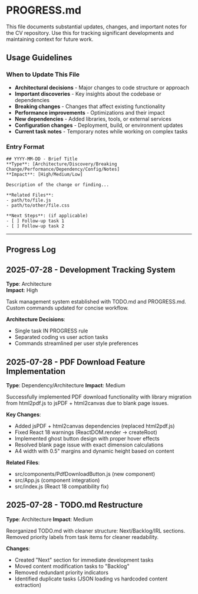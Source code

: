 # PROGRESS.md

This file documents substantial updates, changes, and important notes for the CV repository. Use this for tracking significant developments and maintaining context for future work.

## Usage Guidelines

### When to Update This File
- **Architectural decisions** - Major changes to code structure or approach
- **Important discoveries** - Key insights about the codebase or dependencies
- **Breaking changes** - Changes that affect existing functionality
- **Performance improvements** - Optimizations and their impact
- **New dependencies** - Added libraries, tools, or external services
- **Configuration changes** - Deployment, build, or environment updates
- **Current task notes** - Temporary notes while working on complex tasks

### Entry Format
```
## YYYY-MM-DD - Brief Title
**Type**: [Architecture/Discovery/Breaking Change/Performance/Dependency/Config/Notes]
**Impact**: [High/Medium/Low]

Description of the change or finding...

**Related Files**: 
- path/to/file.js
- path/to/other/file.css

**Next Steps**: (if applicable)
- [ ] Follow-up task 1
- [ ] Follow-up task 2
```

---

## Progress Log

## 2025-07-28 - Development Tracking System
**Type**: Architecture  
**Impact**: High

Task management system established with TODO.md and PROGRESS.md. Custom commands updated for concise workflow.

**Architecture Decisions**:
- Single task IN PROGRESS rule
- Separated coding vs user action tasks
- Commands streamlined per user style preferences

## 2025-07-28 - PDF Download Feature Implementation
**Type**: Dependency/Architecture
**Impact**: Medium

Successfully implemented PDF download functionality with library migration from html2pdf.js to jsPDF + html2canvas due to blank page issues.

**Key Changes**:
- Added jsPDF + html2canvas dependencies (replaced html2pdf.js)
- Fixed React 18 warnings (ReactDOM.render → createRoot)
- Implemented ghost button design with proper hover effects
- Resolved blank page issue with exact dimension calculations
- A4 width with 0.5" margins and dynamic height based on content

**Related Files**:
- src/components/PdfDownloadButton.js (new component)
- src/App.js (component integration)
- src/index.js (React 18 compatibility fix)

## 2025-07-28 - TODO.md Restructure
**Type**: Architecture
**Impact**: Medium

Reorganized TODO.md with cleaner structure: Next/Backlog/IRL sections. Removed priority labels from task items for cleaner readability.

**Changes**:
- Created "Next" section for immediate development tasks
- Moved content modification tasks to "Backlog" 
- Removed redundant priority indicators
- Identified duplicate tasks (JSON loading vs hardcoded content extraction)

